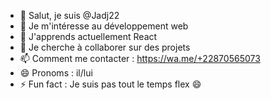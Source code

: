 - 👋 Salut, je suis @Jadj22
- 👀 Je m'intéresse au développement web
- 🌱 J'apprends actuellement React
- 💞️ Je cherche à collaborer sur des projets
- 📫 Comment me contacter : https://wa.me/+22870565073
- 😄 Pronoms : il/lui
- ⚡ Fun fact : Je suis pas tout le temps flex 😄

<!---
Jadj22/Jadj22 est un dépôt ✨ spécial ✨ parce que son `README.md` (ce fichier) apparaît sur votre profil GitHub.
Vous pouvez cliquer sur le lien Aperçu pour voir vos modifications.
--->

